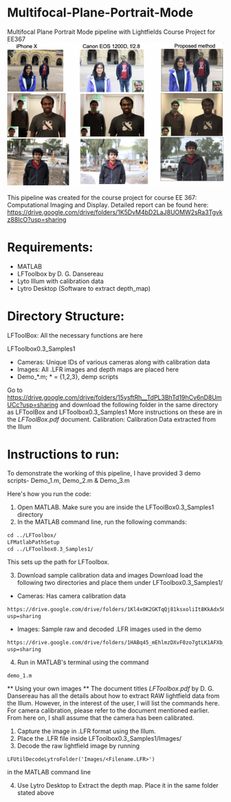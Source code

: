 # Multifocal-Plane-Portrait-Mode
Multifocal Plane Portrait Mode pipeline with Lightfields
Course Project for EE367
![Cover Pic](https://github.com/AdityaDusi97/Multifocal-Plane-Portrait-Mode/blob/master/Final_Pic.png)

This pipeline was created for the course project for course EE 367: Computational Imaging and Display. Detailed report can be found here:
https://drive.google.com/drive/folders/1K5DvM4bD2LaJ8UOMW2sRa3Tgvkz88IcO?usp=sharing

# Requirements:
- MATLAB
- LFToolbox by D. G. Dansereau
- Lyto Illum with calibration data
- Lytro Desktop (Software to extract depth_map)

# Directory Structure:
LFToolBox: All the necessary functions are here

LFToolbox0.3_Samples1
- Cameras: Unique IDs of various cameras along with calibration data
- Images: All  .LFR images and depth maps are placed here
- Demo_*.m; * = {1,2,3}, demp scripts

Go to https://drive.google.com/drive/folders/15ysftRh__TdPL3BhTd19hCv6nD8UmUCc?usp=sharing and download the following folder in the same directory as LFToolBox and LFToolbox0.3_Samples1
More instructions on these are in the *LFToolBox.pdf* document.
Calibration: Calibration Data extracted from the Illum

# Instructions to run:
To demonstrate the working of this pipeline, I have provided 3 demo scripts- Demo_1.m, Demo_2.m & Demo_3.m

Here's how you run the code:
1. Open MATLAB. Make sure you are inside the LFToolBox0.3_Samples1 directory
2. In the MATLAB command line, run the following commands:
```
cd ../LFToolbox/
LFMatlabPathSetup
cd ../LFToolbox0.3_Samples1/
```
This sets up the path for LFToolbox. 

3. Download sample calibration data and images
Download load the following two directories and place them under LFToolbox0.3_Samples1/
- Cameras: Has camera calibration data
```
https://drive.google.com/drive/folders/1Kl4xOK2GKTqQj81ksxoliIt8KkAdx5OJ?usp=sharing
```
- Images: Sample raw and decoded .LFR images used in the demo
```
https://drive.google.com/drive/folders/1HABq45_mEhlmzDXvF0zo7gtLK1AFXb_q?usp=sharing
``` 

4. Run in MATLAB's terminal using the command
```
demo_1.m
```

** Using your own images **
The document titles *LFToolbox.pdf* by D. G. Dansereau has all the details about how to extract RAW lightfield data from the Illum. However, in the interest of the user, I will list the commands here. For camera calibration, please refer to the document mentioned earlier. From here on, I shall assume that the camera has been calibrated.

1. Capture the image in .LFR format using the Illum.
2. Place the .LFR file inside LFToolbox0.3_Samples1/Images/
3. Decode the raw lightfield image by running
```
LFUtilDecodeLytroFolder('Images/<Filename.LFR>')
```
in the MATLAB command line

4. Use Lytro Desktop to Extract the depth map. Place it in the same folder stated above 





